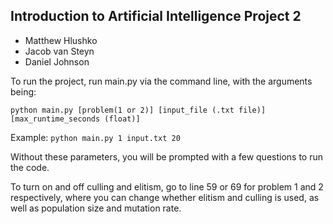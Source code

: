 ## Introduction to Artificial Intelligence Project 2

- Matthew Hlushko
- Jacob van Steyn
- Daniel Johnson

To run the project, run main.py via the command line, with the arguments
being: 

`python main.py [problem(1 or 2)] [input_file (.txt file)] [max_runtime_seconds (float)]`

Example: `python main.py 1 input.txt 20`

Without these parameters, you will be prompted with a few questions to run the code.

To turn on and off culling and elitism, go to line 59 or 69 for problem 1
and 2 respectively, where you can change whether elitism and culling is used,
as well as population size and mutation rate.